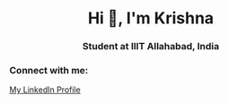 <h1 align="center">Hi 👋, I'm Krishna</h1>
<h3 align="center">Student at IIIT Allahabad, India</h3>

<h3 align="left">Connect with me:</h3>
<p align="left">
  <a href="https://www.linkedin.com/in/krishna-sikheriya-230524285" target="_blank">My LinkedIn Profile</a>
</p>
